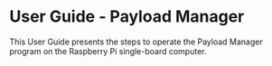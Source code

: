 # User Guide - Payload Manager

This User Guide presents the steps to operate the Payload Manager program on the Raspberry Pi single-board computer.
